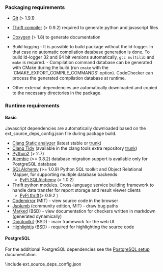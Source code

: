 
### Packaging requirements
  *  [Git](https://git-scm.com/) (> 1.9.1)
  *  [Thrift compiler](https://thrift.apache.org/) (> 0.9.2) required to generate python and javascript files
  *  [Doxygen](http://www.stack.nl/~dimitri/doxygen/) (> 1.8) to generate documentation
  *  Build logging
    - It is possible to build package without the ld-logger. In that case no automatic compilation database generation is done. To build ld-logger 32 and 64 bit versions automatically, `gcc multilib` and `make` is required.
    - Compilation command database can be generated with CMake during the build (run `cmake` with the 'CMAKE_EXPORT_COMPILE_COMMANDS' option). CodeChecker can process the generated compilation database at runtime.

  * Other external dependencies are automatically downloaded and
    copied to the necessary directories in the package.

### Runtime requirements
#### Basic
Javascript dependencies are automatically downloaded based on the ext_source_deps_config.json file during package build.
  *  [Clang Static analyzer](http://clang-analyzer.llvm.org/) (latest stable or [trunk](http://clang.llvm.org/get_started.html))
  *  [Clang Tidy](http://clang.llvm.org/extra/clang-tidy/) (available in the clang tools extra repository [trunk](http://clang.llvm.org/get_started.html))
  *  [Python2](https://www.python.org/) (> 2.7)
  *  [Alembic](https://pypi.python.org/pypi/alembic) (>= 0.8.2) database migration support is available only for PostgreSQL database
  *  [SQLAlchemy](http://www.sqlalchemy.org/) (>= 1.0.9) Python SQL toolkit and Object Relational Mapper, for supporting multiple database backends
     - [PyPi SQLAlchemy](https://pypi.python.org/pypi/SQLAlchemy) (> 1.0.2)
  * Thrift python modules. Cross-language service building framework to handle data transfer for report storage and result viewer clients
     -  [PyPi thrift](https://pypi.python.org/pypi/thrift/0.9.2)(> 0.9.2 )
  * [Codemirror](https://codemirror.net/) (MIT) - view source code in the browser
  * [Jsplumb](https://jsplumbtoolkit.com/) (community edition, MIT) - draw bug paths
  * [Marked](https://github.com/chjj/marked) (BSD) - view documentation for checkers written in markdown (generated dynamically)
  * [Dojotoolkit](https://dojotoolkit.org/) (BSD) - main framework for the web UI
  * [Highlightjs](https://highlightjs.org/) (BSD) - required for highlighting the source code

#### PostgreSQL
For the additional PostgreSQL dependencies see the [PostgreSQL setup](postgresql_setup.md) documentation.

\include ext_source_deps_config.json

